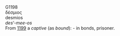 G1198  
δέσμιος  
desmios  
*des‘-mee-os*  
From [1199](g1199) a *captive* (as *bound*): - in bonds, prisoner.  

